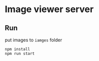 Image viewer server
===================

## Run

put images to `iamges` folder

```
npm install
npm run start
```